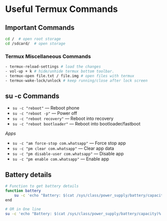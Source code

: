 # Useful Termux Commands

## Important Commands
```bash
cd /  # open root storage 
cd /sdcard/  # open storage
```

### Termux Miscellaneous Commands
```bash
- termux-reload-settings # load the changes
- vol-up + k # hide/unhide termux bottom toolbar.
- termux-open file.txt / file.img # open files with termux
- termux-wake-lock/unlock # keep running/close after lock screen 
```

## su -c Commands
- `su -c "reboot"` — Reboot phone  
- `su -c "reboot -p"` — Power off  
- `su -c "reboot recovery"` — Reboot into recovery  
- `su -c "reboot bootloader"` — Reboot into bootloader/fastboot  

_Apps_
- `su -c "am force-stop com.whatsapp"` — Force stop app  
- `su -c "pm clear com.whatsapp"` — Clear app data  
- `su -c "pm disable-user com.whatsapp"` — Disable app  
- `su -c "pm enable com.whatsapp"` — Enable app  

## Battery details
```bash
# Function to get battery details
function battery
    su -c 'echo "Battery: $(cat /sys/class/power_supply/battery/capacity)% , Temp: $(($(cat /sys/class/power_supply/battery/temp)/10))°C"'
end

# OR in One line
su -c 'echo "Battery: $(cat /sys/class/power_supply/battery/capacity)% , Temp: $(($(cat /sys/class/power_supply/battery/temp)/10))°C"'
```
